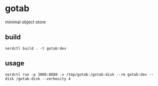 # gotab

minimal object store

## build

`nerdctl build . -t gotab:dev`

## usage

`nerdctl run -p 3000:8080 -v /tmp/gotab:/gotab-disk --rm gotab:dev --disk /gotab-disk --verbosity 4`